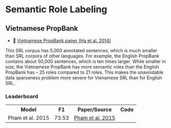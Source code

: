 # Semantic Role Labeling

## Vietnamese PropBank

* :scroll: [Vietnamese PropBank paper (Ha et al. 2014)](https://drive.google.com/file/d/1NBeJVDzj9N_kCokCXkGMAuIaUX05bF9M/view?usp=sharing)

This SRL corpus has 5,000 annotated sentences, which is much smaller than SRL corpora
of other languages. For example, the English PropBank contains about 50,000 sentences, which is ten times larger. While smaller in size, the Vietnamese PropBank has more semantic roles than the English PropBank has – 25 roles compared to 21 roles. This makes the unavoidable data sparseness problem more severe for Vienamese SRL than for English SRL.

### Leaderboard

<table>
  <tr>
    <th>Model</th>
    <th>F1</th>
    <th>Paper/Source </th>
    <th>Code</th>
  </tr>
  <tr>
    <td>Pham et al. 2015</td>
    <td>73.53</td>
    <td><a href="https://arxiv.org/pdf/1705.04038.pdf">Pham et al. 2015</a></td>
    <td></td>
  </tr>
</table>